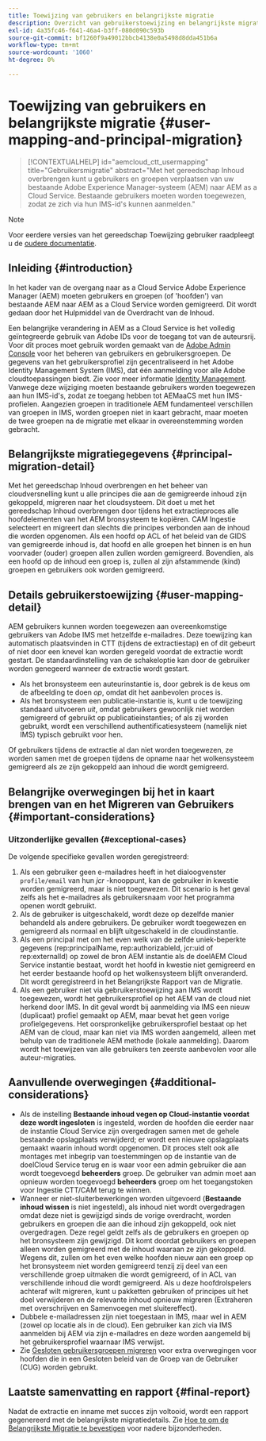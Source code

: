 ```yaml
---
title: Toewijzing van gebruikers en belangrijkste migratie
description: Overzicht van gebruikerstoewijzing en belangrijkste migratie in AEM as a Cloud Service.
exl-id: 4a35fc46-f641-46a4-b3ff-080d090c593b
source-git-commit: bf1260f9a49012bbcb4138e0a5498d8dda451b6a
workflow-type: tm+mt
source-wordcount: '1060'
ht-degree: 0%

---
```


# Toewijzing van gebruikers en belangrijkste migratie {#user-mapping-and-principal-migration}

>[!CONTEXTUALHELP]
>id="aemcloud_ctt_usermapping"
>title="Gebruikersmigratie"
>abstract="Met het gereedschap Inhoud overbrengen kunt u gebruikers en groepen verplaatsen van uw bestaande Adobe Experience Manager-systeem (AEM) naar AEM as a Cloud Service. Bestaande gebruikers moeten worden toegewezen, zodat ze zich via hun IMS-id&#39;s kunnen aanmelden."

>[!NOTE]
>Voor eerdere versies van het gereedschap Toewijzing gebruiker raadpleegt u de [oudere documentatie](/help/journey-migration/content-transfer-tool/user-mapping-tool-legacy/considerations-user-mapping-tool-legacy.md).

## Inleiding {#introduction}

In het kader van de overgang naar as a Cloud Service Adobe Experience Manager (AEM) moeten gebruikers en groepen (of &#39;hoofden&#39;) van bestaande AEM naar AEM as a Cloud Service worden gemigreerd. Dit wordt gedaan door het Hulpmiddel van de Overdracht van de Inhoud.

Een belangrijke verandering in AEM as a Cloud Service is het volledig geïntegreerde gebruik van Adobe IDs voor de toegang tot van de auteursrij. Voor dit proces moet gebruik worden gemaakt van de [Adobe Admin Console](https://helpx.adobe.com/nl/enterprise/using/admin-console.html) voor het beheren van gebruikers en gebruikersgroepen. De gegevens van het gebruikersprofiel zijn gecentraliseerd in het Adobe Identity Management System (IMS), dat één aanmelding voor alle Adobe cloudtoepassingen biedt. Zie voor meer informatie [Identity Management](https://experienceleague.adobe.com/docs/experience-manager-cloud-service/content/overview/what-is-new-and-different.html#identity-management). Vanwege deze wijziging moeten bestaande gebruikers worden toegewezen aan hun IMS-id&#39;s, zodat ze toegang hebben tot AEMaaCS met hun IMS-profielen. Aangezien groepen in traditionele AEM fundamenteel verschillen van groepen in IMS, worden groepen niet in kaart gebracht, maar moeten de twee groepen na de migratie met elkaar in overeenstemming worden gebracht.

## Belangrijkste migratiegegevens {#principal-migration-detail}

Met het gereedschap Inhoud overbrengen en het beheer van cloudversnelling kunt u alle principes die aan de gemigreerde inhoud zijn gekoppeld, migreren naar het cloudsysteem. Dit doet u met het gereedschap Inhoud overbrengen door tijdens het extractieproces alle hoofdelementen van het AEM bronsysteem te kopiëren. CAM Ingestie selecteert en migreert dan slechts die principes verbonden aan de inhoud die worden opgenomen. Als een hoofd op ACL of het beleid van de GIDS van gemigreerde inhoud is, dat hoofd en alle groepen het binnen is en hun voorvader (ouder) groepen allen zullen worden gemigreerd. Bovendien, als een hoofd op de inhoud een groep is, zullen al zijn afstammende (kind) groepen en gebruikers ook worden gemigreerd.

## Details gebruikerstoewijzing {#user-mapping-detail}

AEM gebruikers kunnen worden toegewezen aan overeenkomstige gebruikers van Adobe IMS met hetzelfde e-mailadres. Deze toewijzing kan automatisch plaatsvinden in CTT (tijdens de extractiestap) en of dit gebeurt of niet door een knevel kan worden geregeld voordat de extractie wordt gestart. De standaardinstelling van de schakeloptie kan door de gebruiker worden genegeerd wanneer de extractie wordt gestart.

* Als het bronsysteem een auteurinstantie is, door gebrek is de keus om de afbeelding te doen _op_, omdat dit het aanbevolen proces is.
* Als het bronsysteem een publicatie-instantie is, kunt u de toewijzing standaard uitvoeren _uit_, omdat gebruikers gewoonlijk niet worden gemigreerd of gebruikt op publicatieinstanties; of als zij worden gebruikt, wordt een verschillend authentificatiesysteem (namelijk niet IMS) typisch gebruikt voor hen.

Of gebruikers tijdens de extractie al dan niet worden toegewezen, ze worden samen met de groepen tijdens de opname naar het wolkensysteem gemigreerd als ze zijn gekoppeld aan inhoud die wordt gemigreerd.

## Belangrijke overwegingen bij het in kaart brengen van en het Migreren van Gebruikers {#important-considerations}

### Uitzonderlijke gevallen {#exceptional-cases}

De volgende specifieke gevallen worden geregistreerd:

1. Als een gebruiker geen e-mailadres heeft in het dialoogvenster `profile/email` van hun *jcr* -knooppunt, kan de gebruiker in kwestie worden gemigreerd, maar is niet toegewezen. Dit scenario is het geval zelfs als het e-mailadres als gebruikersnaam voor het programma openen wordt gebruikt.
2. Als de gebruiker is uitgeschakeld, wordt deze op dezelfde manier behandeld als andere gebruikers. De gebruiker wordt toegewezen en gemigreerd als normaal en blijft uitgeschakeld in de cloudinstantie.
3. Als een principal met om het even welk van de zelfde uniek-beperkte gegevens (rep:principalName, rep:authorizableId, jcr:uid of rep:externalId) op zowel de bron AEM instantie als de doelAEM Cloud Service instantie bestaat, wordt het hoofd in kwestie niet gemigreerd en het eerder bestaande hoofd op het wolkensysteem blijft onveranderd. Dit wordt geregistreerd in het Belangrijkste Rapport van de Migratie.
4. Als een gebruiker niet via gebruikerstoewijzing aan IMS wordt toegewezen, wordt het gebruikersprofiel op het AEM van de cloud niet herkend door IMS. In dit geval wordt bij aanmelding via IMS een nieuw (duplicaat) profiel gemaakt op AEM, maar bevat het geen vorige profielgegevens. Het oorspronkelijke gebruikersprofiel bestaat op het AEM van de cloud, maar kan niet via IMS worden aangemeld, alleen met behulp van de traditionele AEM methode (lokale aanmelding). Daarom wordt het toewijzen van alle gebruikers ten zeerste aanbevolen voor alle auteur-migraties.

## Aanvullende overwegingen {#additional-considerations}

* Als de instelling **Bestaande inhoud vegen op Cloud-instantie voordat deze wordt ingesloten** is ingesteld, worden de hoofden die eerder naar de instantie Cloud Service zijn overgedragen samen met de gehele bestaande opslagplaats verwijderd; er wordt een nieuwe opslagplaats gemaakt waarin inhoud wordt opgenomen. Dit proces stelt ook alle montages met inbegrip van toestemmingen op de instantie van de doelCloud Service terug en is waar voor een admin gebruiker die aan wordt toegevoegd **beheerders** groep. De gebruiker van admin moet aan opnieuw worden toegevoegd **beheerders** groep om het toegangstoken voor Ingestie CTT/CAM terug te winnen.
* Wanneer er niet-sluiterbewerkingen worden uitgevoerd (**Bestaande inhoud wissen** is niet ingesteld), als inhoud niet wordt overgedragen omdat deze niet is gewijzigd sinds de vorige overdracht, worden gebruikers en groepen die aan die inhoud zijn gekoppeld, ook niet overgedragen. Deze regel geldt zelfs als de gebruikers en groepen op het bronsysteem zijn gewijzigd. Dit komt doordat gebruikers en groepen alleen worden gemigreerd met de inhoud waaraan ze zijn gekoppeld. Wegens dit, zullen om het even welke hoofden nieuw aan een groep op het bronsysteem niet worden gemigreerd tenzij zij deel van een verschillende groep uitmaken die wordt gemigreerd, of in ACL van verschillende inhoud die wordt gemigreerd. Als u deze hoofdrolspelers achteraf wilt migreren, kunt u pakketten gebruiken of principes uit het doel verwijderen en de relevante inhoud opnieuw migreren (Extraheren met overschrijven en Samenvoegen met sluitereffect).
* Dubbele e-mailadressen zijn niet toegestaan in IMS, maar wel in AEM (zowel op locatie als in de cloud). Een gebruiker kan zich via IMS aanmelden bij AEM via zijn e-mailadres en deze worden aangemeld bij het gebruikersprofiel waarnaar IMS verwijst.
* Zie [Gesloten gebruikersgroepen migreren](/help/journey-migration/content-transfer-tool/using-content-transfer-tool/closed-user-groups-migration.md) voor extra overwegingen voor hoofden die in een Gesloten beleid van de Groep van de Gebruiker (CUG) worden gebruikt.

## Laatste samenvatting en rapport {#final-report}

Nadat de extractie en inname met succes zijn voltooid, wordt een rapport gegenereerd met de belangrijkste migratiedetails. Zie [Hoe te om de Belangrijkste Migratie te bevestigen](/help/journey-migration/content-transfer-tool/using-content-transfer-tool/validating-content-transfers.md#how-to-validate-principal-migration) voor nadere bijzonderheden.
